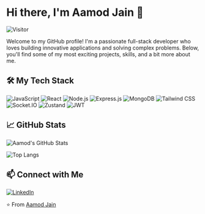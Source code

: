 # Hi there, I'm Aamod Jain 👋

![Visitor](https://visitor-badge.glitch.me/badge?page_id=AamodJain.AamodJain)

Welcome to my GitHub profile! I'm a passionate full-stack developer who loves building innovative applications and solving complex problems. Below, you'll find some of my most exciting projects, skills, and a bit more about me.


## 🛠️ My Tech Stack

![JavaScript](https://img.shields.io/badge/-JavaScript-black?style=flat-square&logo=javascript)
![React](https://img.shields.io/badge/-React-black?style=flat-square&logo=react)
![Node.js](https://img.shields.io/badge/-Node.js-black?style=flat-square&logo=node.js)
![Express.js](https://img.shields.io/badge/-Express.js-black?style=flat-square&logo=express)
![MongoDB](https://img.shields.io/badge/-MongoDB-black?style=flat-square&logo=mongodb)
![Tailwind CSS](https://img.shields.io/badge/-Tailwind%20CSS-black?style=flat-square&logo=tailwind-css)
![Socket.IO](https://img.shields.io/badge/-Socket.IO-black?style=flat-square&logo=socket.io)
![Zustand](https://img.shields.io/badge/-Zustand-black?style=flat-square&logo=zustand)
![JWT](https://img.shields.io/badge/-JWT-black?style=flat-square&logo=json-web-tokens)

## 📈 GitHub Stats

![Aamod's GitHub Stats](https://github-readme-stats.vercel.app/api?username=AamodJain&show_icons=true&theme=radical)

![Top Langs](https://github-readme-stats.vercel.app/api/top-langs/?username=AamodJain&layout=compact&theme=radical)

## 📫 Connect with Me

[![LinkedIn](https://img.shields.io/badge/-LinkedIn-black?style=flat-square&logo=linkedin)]([https://linkedin.com/in/aamod-jain](https://www.linkedin.com/in/aamod-jain-96abab27b/))

⭐️ From [Aamod Jain](https://github.com/AamodJain)
